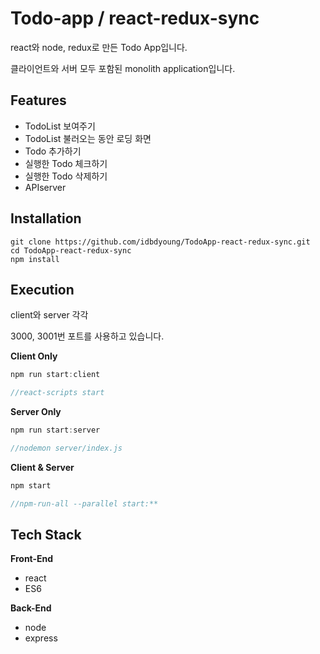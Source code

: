 # Todo-app / react-redux-sync


react와 node, redux로 만든 Todo App입니다.

클라이언트와 서버 모두 포함된 monolith application입니다.

## Features


- TodoList 보여주기
- TodoList 불러오는 동안 로딩 화면
- Todo 추가하기
- 실행한 Todo 체크하기
- 실행한 Todo 삭제하기
- APIserver


## I**nstallation**


```
git clone https://github.com/idbdyoung/TodoApp-react-redux-sync.git
cd TodoApp-react-redux-sync
npm install
```

## Execution


client와 server 각각

3000, 3001번 포트를 사용하고 있습니다.

**Client Only**

```jsx
npm run start:client

//react-scripts start
```

**Server Only**

```jsx
npm run start:server

//nodemon server/index.js
```

**Client & Server**

```jsx
npm start

//npm-run-all --parallel start:**
```

## Tech Stack


**Front-End**

- react
- ES6

**Back-End**

- node
- express